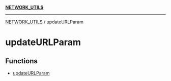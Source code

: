 [**NETWORK_UTILS**](../README.md)

***

[NETWORK_UTILS](../README.md) / updateURLParam

# updateURLParam

## Functions

- [updateURLParam](functions/updateURLParam.md)
